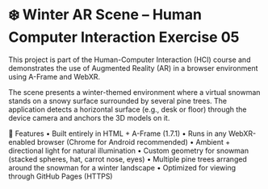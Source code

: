 # ❄️ Winter AR Scene – Human Computer Interaction Exercise 05

This project is part of the Human-Computer Interaction (HCI) course and demonstrates the use of Augmented Reality (AR) in a browser environment using A-Frame and WebXR.

The scene presents a winter-themed environment where a virtual snowman stands on a snowy surface surrounded by several pine trees.
The application detects a horizontal surface (e.g., desk or floor) through the device camera and anchors the 3D models on it.

🧠 Features
	•	Built entirely in HTML + A-Frame (1.7.1)
	•	Runs in any WebXR-enabled browser (Chrome for Android recommended)
	•	Ambient + directional light for natural illumination
	•	Custom geometry for snowman (stacked spheres, hat, carrot nose, eyes)
	•	Multiple pine trees arranged around the snowman for a winter landscape
	•	Optimized for viewing through GitHub Pages (HTTPS)
